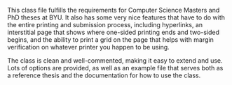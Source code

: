This class file fulfills the requirements for Computer Science Masters and PhD theses at BYU. It also has some very nice features that have to do with the entire printing and submission process, including hyperlinks, an interstitial page that shows where one-sided printing ends and two-sided begins, and the ability to print a grid on the page that helps with margin verification on whatever printer you happen to be using.

The class is clean and well-commented, making it easy to extend and use. Lots of options are provided, as well as an example file that serves both as a reference thesis and the documentation for how to use the class.
